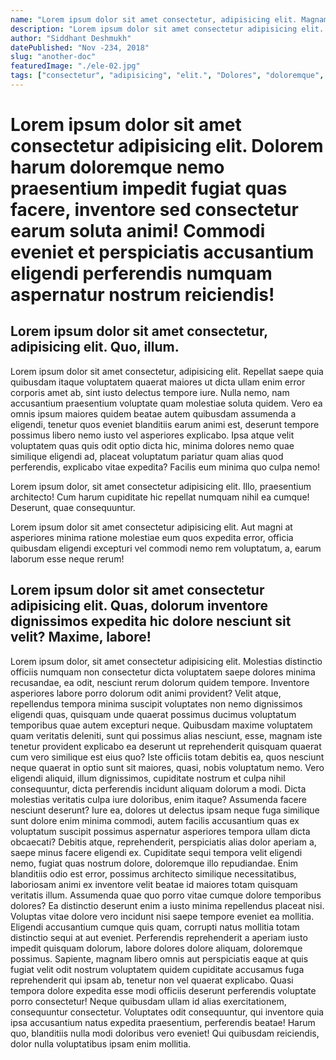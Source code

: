 ```yaml
---
name: "Lorem ipsum dolor sit amet consectetur, adipisicing elit. Magnam, earum?"
description: "Lorem ipsum dolor sit amet consectetur adipisicing elit. Qui sed distinctio delectus natus deleniti minus magnam laudantium dolore ipsam nobis!"
author: "Siddhant Deshmukh"
datePublished: "Nov -234, 2018"
slug: "another-doc"
featuredImage: "./ele-02.jpg"
tags: ["consectetur", "adipisicing", "elit.", "Dolores", "doloremque", "aiores", "quidem", "beatae", "autem"]
---
```


# Lorem ipsum dolor sit amet consectetur adipisicing elit. Dolorem harum doloremque nemo praesentium impedit fugiat quas facere, inventore sed consectetur earum soluta animi! Commodi eveniet et perspiciatis accusantium eligendi perferendis numquam aspernatur nostrum reiciendis!

## Lorem ipsum dolor sit amet consectetur, adipisicing elit. Quo, illum.

Lorem ipsum dolor sit amet consectetur, adipisicing elit. Repellat saepe quia quibusdam itaque voluptatem quaerat maiores ut dicta ullam enim error corporis amet ab, sint iusto delectus tempore iure. Nulla nemo, nam accusantium praesentium voluptate quam molestiae soluta quidem. Vero ea omnis ipsum maiores quidem beatae autem quibusdam assumenda a eligendi, tenetur quos eveniet blanditiis earum animi est, deserunt tempore possimus libero nemo iusto vel asperiores explicabo. Ipsa atque velit voluptatem quas quis odit optio dicta hic, minima dolores nemo quae similique eligendi ad, placeat voluptatum pariatur quam alias quod perferendis, explicabo vitae expedita? Facilis eum minima quo culpa nemo!

Lorem ipsum dolor, sit amet consectetur adipisicing elit. Illo, praesentium architecto! Cum harum cupiditate hic repellat numquam nihil ea cumque! Deserunt, quae consequuntur.

Lorem ipsum dolor sit amet consectetur adipisicing elit. Aut magni at asperiores minima ratione molestiae eum quos expedita error, officia quibusdam eligendi excepturi vel commodi nemo rem voluptatum, a, earum laborum esse neque rerum!

## Lorem ipsum dolor sit amet consectetur adipisicing elit. Quas, dolorum inventore dignissimos expedita hic dolore nesciunt sit velit? Maxime, labore!

Lorem ipsum dolor, sit amet consectetur adipisicing elit. Molestias distinctio officiis numquam non consectetur dicta voluptatem saepe dolores minima recusandae, ea odit, nesciunt rerum dolorum quidem tempore. Inventore asperiores labore porro dolorum odit animi provident? Velit atque, repellendus tempora minima suscipit voluptates non nemo dignissimos eligendi quas, quisquam unde quaerat possimus ducimus voluptatum temporibus quae autem excepturi neque. Quibusdam maxime voluptatem quam veritatis deleniti, sunt qui possimus alias nesciunt, esse, magnam iste tenetur provident explicabo ea deserunt ut reprehenderit quisquam quaerat cum vero similique est eius quo? Iste officiis totam debitis ea, quos nesciunt neque quaerat in optio sunt sit maiores, quasi, nobis voluptatum nemo. Vero eligendi aliquid, illum dignissimos, cupiditate nostrum et culpa nihil consequuntur, dicta perferendis incidunt aliquam dolorum a modi. Dicta molestias veritatis culpa iure doloribus, enim itaque? Assumenda facere nesciunt deserunt? Iure ea, dolores ut delectus ipsam neque fuga similique sunt dolore enim minima commodi, autem facilis accusantium quas ex voluptatum suscipit possimus aspernatur asperiores tempora ullam dicta obcaecati? Debitis atque, reprehenderit, perspiciatis alias dolor aperiam a, saepe minus facere eligendi ex. Cupiditate sequi tempora velit eligendi nemo, fugiat quas nostrum dolore, doloremque illo repudiandae. Enim blanditiis odio est error, possimus architecto similique necessitatibus, laboriosam animi ex inventore velit beatae id maiores totam quisquam veritatis illum. Assumenda quae quo porro vitae cumque dolore temporibus dolores? Ea distinctio deserunt enim a iusto minima repellendus placeat nisi. Voluptas vitae dolore vero incidunt nisi saepe tempore eveniet ea mollitia. Eligendi accusantium cumque quis quam, corrupti natus mollitia totam distinctio sequi at aut eveniet. Perferendis reprehenderit a aperiam iusto impedit quisquam dolorum, labore dolores dolore aliquam, doloremque possimus. Sapiente, magnam libero omnis aut perspiciatis eaque at quis fugiat velit odit nostrum voluptatem quidem cupiditate accusamus fuga reprehenderit qui ipsam ab, tenetur non vel quaerat explicabo. Quasi tempora dolore expedita esse modi officiis deserunt perferendis voluptate porro consectetur! Neque quibusdam ullam id alias exercitationem, consequuntur consectetur. Voluptates odit consequuntur, qui inventore quia ipsa accusantium natus expedita praesentium, perferendis beatae! Harum quo, blanditiis nulla modi doloribus vero eveniet! Qui quibusdam reiciendis, dolor nulla voluptatibus ipsam enim mollitia.